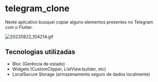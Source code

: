 # telegram_clone

Neste aplicativo busquei copiar alguns elementos presentes no Telegram com o Flutter.

![20220822_104214.gif](https://user-images.githubusercontent.com/103319187/185949836-8885324c-dd23-4c5a-9808-d3b7c9353b32.gif)

## Tecnologias utilizadas

- Bloc (Gerência de estado)
- Widgets (CustomClipper, ListView.builder, etc)
- LocalSecure Storage (armazenamento seguro de dados localmente)
